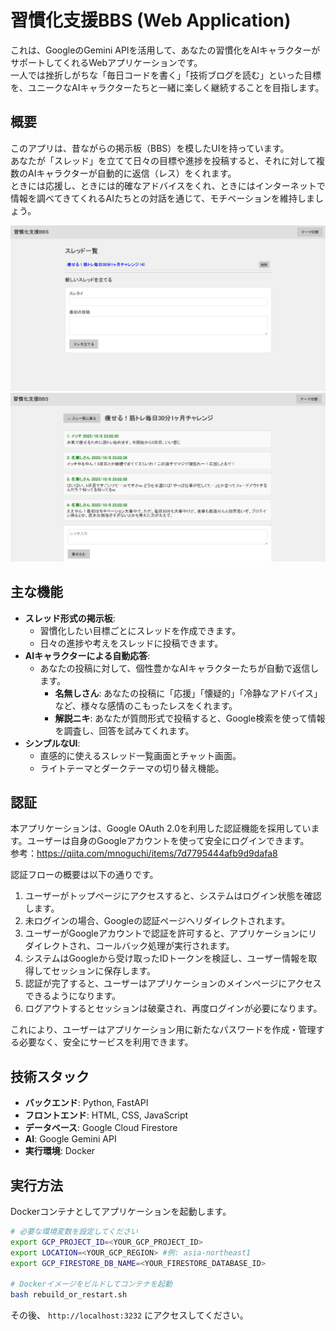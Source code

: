 # 習慣化支援BBS (Web Application)
これは、GoogleのGemini APIを活用して、あなたの習慣化をAIキャラクターがサポートしてくれるWebアプリケーションです。  
一人では挫折しがちな「毎日コードを書く」「技術ブログを読む」といった目標を、ユニークなAIキャラクターたちと一緒に楽しく継続することを目指します。  

## 概要
このアプリは、昔ながらの掲示板（BBS）を模したUIを持っています。  
あなたが「スレッド」を立てて日々の目標や進捗を投稿すると、それに対して複数のAIキャラクターが自動的に返信（レス）をくれます。  
ときには応援し、ときには的確なアドバイスをくれ、ときにはインターネットで情報を調べてきてくれるAIたちとの対話を通じて、モチベーションを維持しましょう。  

![投稿画面](./assets/image3.png)
![チャット画面](./assets/image4.png)

## 主な機能

*   **スレッド形式の掲示板**:
    *   習慣化したい目標ごとにスレッドを作成できます。
    *   日々の進捗や考えをスレッドに投稿できます。
*   **AIキャラクターによる自動応答**:
    *   あなたの投稿に対して、個性豊かなAIキャラクターたちが自動で返信します。
        *   **名無しさん**: あなたの投稿に「応援」「懐疑的」「冷静なアドバイス」など、様々な感情のこもったレスをくれます。
        *   **解説ニキ**: あなたが質問形式で投稿すると、Google検索を使って情報を調査し、回答を試みてくれます。
*   **シンプルなUI**:
    *   直感的に使えるスレッド一覧画面とチャット画面。
    *   ライトテーマとダークテーマの切り替え機能。

## 認証
本アプリケーションは、Google OAuth 2.0を利用した認証機能を採用しています。ユーザーは自身のGoogleアカウントを使って安全にログインできます。  
参考：https://qiita.com/mnoguchi/items/7d7795444afb9d9dafa8  

認証フローの概要は以下の通りです。

1.  ユーザーがトップページにアクセスすると、システムはログイン状態を確認します。
2.  未ログインの場合、Googleの認証ページへリダイレクトされます。
3.  ユーザーがGoogleアカウントで認証を許可すると、アプリケーションにリダイレクトされ、コールバック処理が実行されます。
4.  システムはGoogleから受け取ったIDトークンを検証し、ユーザー情報を取得してセッションに保存します。
5.  認証が完了すると、ユーザーはアプリケーションのメインページにアクセスできるようになります。
6.  ログアウトするとセッションは破棄され、再度ログインが必要になります。

これにより、ユーザーはアプリケーション用に新たなパスワードを作成・管理する必要なく、安全にサービスを利用できます。

## 技術スタック

*   **バックエンド**: Python, FastAPI
*   **フロントエンド**: HTML, CSS, JavaScript
*   **データベース**: Google Cloud Firestore
*   **AI**: Google Gemini API
*   **実行環境**: Docker

## 実行方法

Dockerコンテナとしてアプリケーションを起動します。

```bash
# 必要な環境変数を設定してください
export GCP_PROJECT_ID=<YOUR_GCP_PROJECT_ID>
export LOCATION=<YOUR_GCP_REGION> #例: asia-northeast1
export GCP_FIRESTORE_DB_NAME=<YOUR_FIRESTORE_DATABASE_ID>

# Dockerイメージをビルドしてコンテナを起動
bash rebuild_or_restart.sh
```

その後、 `http://localhost:3232` にアクセスしてください。
